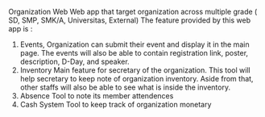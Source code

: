 Organization Web
Web app that target organization across multiple grade ( SD, SMP, SMK/A, Universitas, External)
The feature provided by this web app is :
1. Events, 
	Organization can submit their event and display it in the main page. The events will also be able to contain registration link, poster, description, D-Day, and speaker. 
2. Inventory
	Main feature for secretary of the organization. This tool will help secretary to keep note of organization inventory. Aside from that, other staffs will also be able to see what is inside the inventory.
3. Absence
	Tool to note its member attendences
4. Cash System
	Tool to keep track of organization monetary
